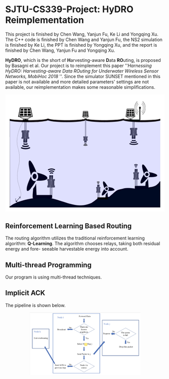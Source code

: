 # SJTU-CS339-Project: HyDRO Reimplementation
This project is finished by Chen Wang, Yanjun Fu, Ke Li and Yongqing Xu. The C++ code is finished by Chen Wang and Yanjun Fu, the NS2 simulation is finished by Ke Li, the PPT is finished by Yongqing Xu, and the report is finished by Chen Wang, Yanjun Fu and Yongqing Xu.

**HyDRO**, which is the short of **H**arvesting-aware **D**ata **RO**uting, is proposed by Basagni et al. Our project is to reimplement this paper ''*Harnessing HyDRO: Harvesting-aware Data ROuting for Underwater Wireless Sensor Networks, MobiHoc 2018* ''. Since the simulator SUNSET mentioned in this paper is not available and more detailed parameters' settings are not available, our reimplementation makes some reasonable simplifications.

![1](./figure/energy_harvest.jpg)

## Reinforcement Learning Based Routing

The routing algorithm utilizes the traditional reinforcement learning algorithm: **Q-Learning**. The algorithm chooses relays, taking both residual energy and fore- seeable harvestable energy into account.

## Multi-thread Programming
Our program is using multi-thread techniques.

## Implicit ACK
The pipeline is shown below.
<div align="center">
    <img src="./figure/1.png" width="350">
</div>
